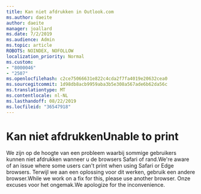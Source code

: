 ```yaml
---
title: Kan niet afdrukken in Outlook.com
ms.author: daeite
author: daeite
manager: joallard
ms.date: 7/2/2019
ms.audience: Admin
ms.topic: article
ROBOTS: NOINDEX, NOFOLLOW
localization_priority: Normal
ms.custom:
- "8000046"
- "2507"
ms.openlocfilehash: c2ce75066631e822c4cda2f7fa4019e20632cea0
ms.sourcegitcommit: 1d98db8acb9959aba3b5e308a567ade6b62da56c
ms.translationtype: MT
ms.contentlocale: nl-NL
ms.lasthandoff: 08/22/2019
ms.locfileid: "36547918"
---
```

# <a name="unable-to-print"></a><span data-ttu-id="6b42f-102">Kan niet afdrukken</span><span class="sxs-lookup"><span data-stu-id="6b42f-102">Unable to print</span></span>

<span data-ttu-id="6b42f-103">We zijn op de hoogte van een probleem waarbij sommige gebruikers kunnen niet afdrukken wanneer u de browsers Safari of rand.</span><span class="sxs-lookup"><span data-stu-id="6b42f-103">We're aware of an issue where some users can't print when using Safari or Edge browsers.</span></span> <span data-ttu-id="6b42f-104">Terwijl we aan een oplossing voor dit werken, gebruik een andere browser.</span><span class="sxs-lookup"><span data-stu-id="6b42f-104">While we work on a fix for this, please use another browser.</span></span> <span data-ttu-id="6b42f-105">Onze excuses voor het ongemak.</span><span class="sxs-lookup"><span data-stu-id="6b42f-105">We apologize for the inconvenience.</span></span>